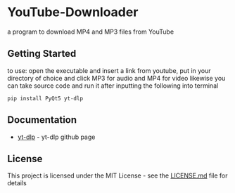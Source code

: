 # YouTube-Downloader
a program to download MP4 and MP3 files from YouTube
## Getting Started
to use: open the executable and insert a link from youtube, put in your directory of choice and click MP3 for audio and MP4 for video
likewise you can take source code and run it after inputting the following into terminal
```
pip install PyQt5 yt-dlp
```
##  Documentation
* [yt-dlp](https://github.com/yt-dlp/yt-dlp) - yt-dlp github page

## License

This project is licensed under the MIT License - see the [LICENSE.md](LICENSE) file for details
